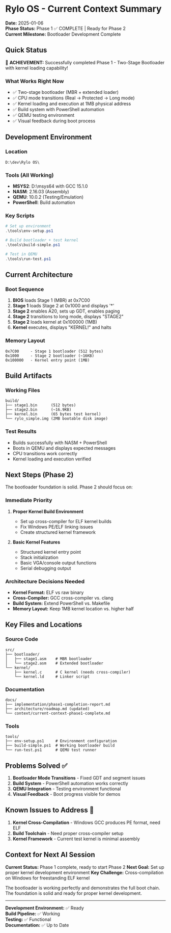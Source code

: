 # Rylo OS - Current Context Summary

**Date:** 2025-01-06  
**Phase Status:** Phase 1 ✅ COMPLETE | Ready for Phase 2  
**Current Milestone:** Bootloader Development Complete

## Quick Status

🎯 **ACHIEVEMENT:** Successfully completed Phase 1 - Two-Stage Bootloader with kernel loading capability!

### What Works Right Now
- ✅ Two-stage bootloader (MBR + extended loader)
- ✅ CPU mode transitions (Real → Protected → Long mode)
- ✅ Kernel loading and execution at 1MB physical address
- ✅ Build system with PowerShell automation
- ✅ QEMU testing environment
- ✅ Visual feedback during boot process

## Development Environment

### Location
```
D:\dev\Rylo OS\
```

### Tools (All Working)
- **MSYS2**: D:\msys64 with GCC 15.1.0
- **NASM**: 2.16.03 (Assembly)
- **QEMU**: 10.0.2 (Testing/Emulation)
- **PowerShell**: Build automation

### Key Scripts
```powershell
# Set up environment
.\tools\env-setup.ps1

# Build bootloader + test kernel
.\tools\build-simple.ps1

# Test in QEMU
.\tools\run-test.ps1
```

## Current Architecture

### Boot Sequence
1. **BIOS** loads Stage 1 (MBR) at 0x7C00
2. **Stage 1** loads Stage 2 at 0x1000 and displays '*'
3. **Stage 2** enables A20, sets up GDT, enables paging
4. **Stage 2** transitions to long mode, displays "STAGE2"
5. **Stage 2** loads kernel at 0x100000 (1MB)
6. **Kernel** executes, displays "KERNEL!" and halts

### Memory Layout
```
0x7C00     - Stage 1 bootloader (512 bytes)
0x1000     - Stage 2 bootloader (~16KB)
0x100000   - Kernel entry point (1MB)
```

## Build Artifacts

### Working Files
```
build/
├── stage1.bin      (512 bytes)
├── stage2.bin      (~16.9KB) 
├── kernel.bin      (65 bytes test kernel)
└── rylo_simple.img (2MB bootable disk image)
```

### Test Results
- Builds successfully with NASM + PowerShell
- Boots in QEMU and displays expected messages
- CPU transitions work correctly
- Kernel loading and execution verified

## Next Steps (Phase 2)

The bootloader foundation is solid. Phase 2 should focus on:

### Immediate Priority
1. **Proper Kernel Build Environment**
   - Set up cross-compiler for ELF kernel builds
   - Fix Windows PE/ELF linking issues
   - Create structured kernel framework

2. **Basic Kernel Features**
   - Structured kernel entry point
   - Stack initialization
   - Basic VGA/console output functions
   - Serial debugging output

### Architecture Decisions Needed
- **Kernel Format:** ELF vs raw binary
- **Cross-Compiler:** GCC cross-compiler vs. clang
- **Build System:** Extend PowerShell vs. Makefile
- **Memory Layout:** Keep 1MB kernel location vs. higher half

## Key Files and Locations

### Source Code
```
src/
├── bootloader/
│   ├── stage1.asm    # MBR bootloader
│   └── stage2.asm    # Extended bootloader
└── kernel/
    ├── kernel.c      # C kernel (needs cross-compiler)
    └── kernel.ld     # Linker script
```

### Documentation
```
docs/
├── implementation/phase1-completion-report.md
├── architecture/roadmap.md (updated)
└── context/current-context-phase1-complete.md
```

### Tools
```
tools/
├── env-setup.ps1     # Environment configuration
├── build-simple.ps1  # Working bootloader build
└── run-test.ps1      # QEMU test runner
```

## Problems Solved ✅

1. **Bootloader Mode Transitions** - Fixed GDT and segment issues
2. **Build System** - PowerShell automation works correctly
3. **QEMU Integration** - Testing environment functional
4. **Visual Feedback** - Boot progress visible for demos

## Known Issues to Address 🔧

1. **Kernel Cross-Compilation** - Windows GCC produces PE format, need ELF
2. **Build Toolchain** - Need proper cross-compiler setup
3. **Kernel Framework** - Current test kernel is minimal assembly

## Context for Next AI Session

**Current Status:** Phase 1 complete, ready to start Phase 2
**Next Goal:** Set up proper kernel development environment
**Key Challenge:** Cross-compilation on Windows for freestanding ELF kernel

The bootloader is working perfectly and demonstrates the full boot chain. The foundation is solid and ready for proper kernel development.

---

**Development Environment:** ✅ Ready  
**Build Pipeline:** ✅ Working  
**Testing:** ✅ Functional  
**Documentation:** ✅ Up to Date
